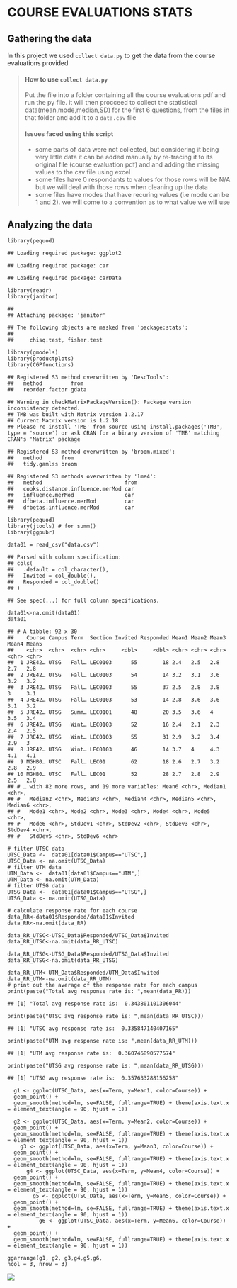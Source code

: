 # COURSE EVALUATIONS STATS
## Gathering the data
In this project we used `collect data.py` to get the data from the course evaluations provided
> #### How to use `collect data.py`
> Put the file into a folder containing all the course evaluations pdf and run the py file. it will then procceed to collect the statistical data(mean,mode,median,SD) for the first 6 questions, from the files in that folder and add it to a `data.csv` file
> #### Issues faced using this script
> * some parts of data were not collected, but considering it being very little data it can be added manually by re-tracing it to its original file (course evaluation pdf) and and adding the missing values to the csv file using excel
> * some files have 0 respondants to values for those rows will be N/A but we will deal with those rows when cleaning up the data
> * some files have modes that have recuring values (i.e mode can be 1 and 2). we will come to a convention as to what value we will use

## Analyzing the data
    library(pequod)

    ## Loading required package: ggplot2

    ## Loading required package: car

    ## Loading required package: carData

    library(readr)
    library(janitor)

    ## 
    ## Attaching package: 'janitor'

    ## The following objects are masked from 'package:stats':
    ## 
    ##     chisq.test, fisher.test

    library(gmodels)
    library(productplots)
    library(CGPfunctions)

    ## Registered S3 method overwritten by 'DescTools':
    ##   method         from 
    ##   reorder.factor gdata

    ## Warning in checkMatrixPackageVersion(): Package version inconsistency detected.
    ## TMB was built with Matrix version 1.2.17
    ## Current Matrix version is 1.2.18
    ## Please re-install 'TMB' from source using install.packages('TMB', type = 'source') or ask CRAN for a binary version of 'TMB' matching CRAN's 'Matrix' package

    ## Registered S3 method overwritten by 'broom.mixed':
    ##   method      from 
    ##   tidy.gamlss broom

    ## Registered S3 methods overwritten by 'lme4':
    ##   method                          from
    ##   cooks.distance.influence.merMod car 
    ##   influence.merMod                car 
    ##   dfbeta.influence.merMod         car 
    ##   dfbetas.influence.merMod        car

    library(pequod)
    library(jtools) # for summ()
    library(ggpubr)

    data01 = read_csv("data.csv")

    ## Parsed with column specification:
    ## cols(
    ##   .default = col_character(),
    ##   Invited = col_double(),
    ##   Responded = col_double()
    ## )

    ## See spec(...) for full column specifications.

    data01<-na.omit(data01)
    data01

    ## # A tibble: 92 x 30
    ##    Course Campus Term  Section Invited Responded Mean1 Mean2 Mean3 Mean4 Mean5
    ##    <chr>  <chr>  <chr> <chr>     <dbl>     <dbl> <chr> <chr> <chr> <chr> <chr>
    ##  1 JRE42… UTSG   Fall… LEC0103      55        18 2.4   2.5   2.8   2.7   2.8  
    ##  2 JRE42… UTSG   Fall… LEC0103      54        14 3.2   3.1   3.6   3.2   3.2  
    ##  3 JRE42… UTSG   Fall… LEC0103      55        37 2.5   2.8   3.8   3     3.1  
    ##  4 JRE42… UTSG   Fall… LEC0103      53        14 2.8   3.6   3.6   3.1   3.2  
    ##  5 JRE42… UTSG   Summ… LEC0101      48        20 3.5   3.6   4     3.5   3.4  
    ##  6 JRE42… UTSG   Wint… LEC0103      52        16 2.4   2.1   2.3   2.4   2.5  
    ##  7 JRE42… UTSG   Wint… LEC0103      55        31 2.9   3.2   3.4   2.9   3    
    ##  8 JRE42… UTSG   Wint… LEC0103      46        14 3.7   4     4.3   4.1   4.1  
    ##  9 MGHB0… UTSC   Fall… LEC01        62        18 2.6   2.7   3.2   2.8   2.9  
    ## 10 MGHB0… UTSC   Fall… LEC01        52        28 2.7   2.8   2.9   2.5   2.8  
    ## # … with 82 more rows, and 19 more variables: Mean6 <chr>, Median1 <chr>,
    ## #   Median2 <chr>, Median3 <chr>, Median4 <chr>, Median5 <chr>, Median6 <chr>,
    ## #   Mode1 <chr>, Mode2 <chr>, Mode3 <chr>, Mode4 <chr>, Mode5 <chr>,
    ## #   Mode6 <chr>, StdDev1 <chr>, StdDev2 <chr>, StdDev3 <chr>, StdDev4 <chr>,
    ## #   StdDev5 <chr>, StdDev6 <chr>

    # filter UTSC data
    UTSC_Data <-  data01[data01$Campus=="UTSC",]
    UTSC_Data <- na.omit(UTSC_Data)
    # filter UTM data
    UTM_Data <-  data01[data01$Campus=="UTM",]
    UTM_Data <- na.omit(UTM_Data)
    # filter UTSG data
    UTSG_Data <-  data01[data01$Campus=="UTSG",]
    UTSG_Data <- na.omit(UTSG_Data)

    # calculate response rate for each course
    data_RR<-data01$Responded/data01$Invited
    data_RR<-na.omit(data_RR)

    data_RR_UTSC<-UTSC_Data$Responded/UTSC_Data$Invited
    data_RR_UTSC<-na.omit(data_RR_UTSC)

    data_RR_UTSG<-UTSG_Data$Responded/UTSG_Data$Invited
    data_RR_UTSG<-na.omit(data_RR_UTSG)

    data_RR_UTM<-UTM_Data$Responded/UTM_Data$Invited
    data_RR_UTM<-na.omit(data_RR_UTM)
    # print out the average of the response rate for each campus
    print(paste("Total avg response rate is: ",mean(data_RR)))

    ## [1] "Total avg response rate is:  0.343801101306044"

    print(paste("UTSC avg response rate is: ",mean(data_RR_UTSC)))

    ## [1] "UTSC avg response rate is:  0.335847140407165"

    print(paste("UTM avg response rate is: ",mean(data_RR_UTM)))

    ## [1] "UTM avg response rate is:  0.360746890577574"

    print(paste("UTSG avg response rate is: ",mean(data_RR_UTSG)))

    ## [1] "UTSG avg response rate is:  0.357633288156258"

      g1 <- ggplot(UTSC_Data, aes(x=Term, y=Mean1, color=Course)) +
      geom_point() + 
      geom_smooth(method=lm, se=FALSE, fullrange=TRUE) + theme(axis.text.x = element_text(angle = 90, hjust = 1)) 
      
      g2 <- ggplot(UTSC_Data, aes(x=Term, y=Mean2, color=Course)) +
      geom_point() + 
      geom_smooth(method=lm, se=FALSE, fullrange=TRUE) + theme(axis.text.x = element_text(angle = 90, hjust = 1))
        g3 <- ggplot(UTSC_Data, aes(x=Term, y=Mean3, color=Course)) +
      geom_point() + 
      geom_smooth(method=lm, se=FALSE, fullrange=TRUE) + theme(axis.text.x = element_text(angle = 90, hjust = 1))
          g4 <- ggplot(UTSC_Data, aes(x=Term, y=Mean4, color=Course)) +
      geom_point() + 
      geom_smooth(method=lm, se=FALSE, fullrange=TRUE) + theme(axis.text.x = element_text(angle = 90, hjust = 1))
            g5 <- ggplot(UTSC_Data, aes(x=Term, y=Mean5, color=Course)) +
      geom_point() + 
      geom_smooth(method=lm, se=FALSE, fullrange=TRUE) + theme(axis.text.x = element_text(angle = 90, hjust = 1))
              g6 <- ggplot(UTSC_Data, aes(x=Term, y=Mean6, color=Course)) +
      geom_point() + 
      geom_smooth(method=lm, se=FALSE, fullrange=TRUE) + theme(axis.text.x = element_text(angle = 90, hjust = 1))
              
    ggarrange(g1, g2, g3,g4,g5,g6, 
    ncol = 3, nrow = 3)

![](trial_files/figure-markdown_strict/unnamed-chunk-4-1.png)
